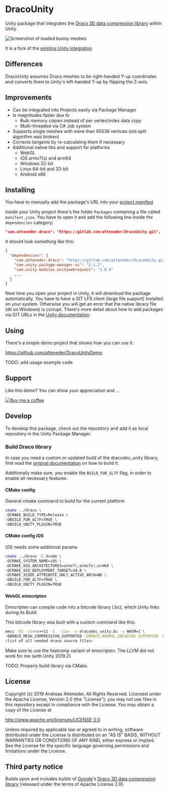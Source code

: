 # DracoUnity

Unity package that integrates the [Draco 3D data compression library](https://google.github.io/draco) within Unity.

![Screenshot of loaded bunny meshes](https://github.com/atteneder/DracoUnityDemo/raw/master/Images/bunnies.png "Lots of Stanford bunny meshes loaded via DracoUnity")

It is a fork of the [existing Unity integration](https://github.com/google/draco/tree/master/unity)

## Differences

DracoUnity assumes Draco meshes to be right-handed Y-up coordinates and converts them to Unity's left-handed Y-up by flipping the Z-axis.

## Improvements

- Can be integrated into Projects easily via Package Manager
- Is magnitudes faster due to
  - Bulk memory copies instead of per vertex/index data copy
  - Multi-threaded via C# Job system
- Supports single meshes with more than 65536 vertices (old split algorithm was broken)
- Corrects tangents by re-calculating them if necessary
- Additional native libs and support for platforms
  - WebGL
  - iOS armv7(s) and arm64
  - Windows 32-bit
  - Linux 64-bit and 32-bit
  - Android x86

## Installing

You have to manually add the package's URL into your [project manifest](https://docs.unity3d.com/Manual/upm-manifestPrj.html)

Inside your Unity project there's the folder `Packages` containing a file called `manifest.json`. You have to open it and add the following line inside the `dependencies` category:

```json
"com.atteneder.draco": "https://gitlab.com/atteneder/DracoUnity.git",
```

It should look something like this:

```json
{
  "dependencies": {
    "com.atteneder.draco": "https://gitlab.com/atteneder/DracoUnity.git",
    "com.unity.package-manager-ui": "2.1.2",
    "com.unity.modules.unitywebrequest": "1.0.0"
    ...
  }
}
```

Next time you open your project in Unity, it will download the package automatically. You have to have a GIT LFS client (large file support) installed on your system. Otherwise you will get an error that the native library file (dll on Windows) is corrupt. There's more detail about how to add packages via GIT URLs in the [Unity documentation](https://docs.unity3d.com/Manual/upm-git.html).

## Using

There's a simple demo project that shows how you can use it:

<https://github.com/atteneder/DracoUnityDemo>


TODO: add usage example code

## Support

Like this demo? You can show your appreciation and ...

[![Buy me a coffee](https://az743702.vo.msecnd.net/cdn/kofi1.png?v=0)](https://ko-fi.com/C0C3BW7G)

## Develop

To develop this package, check out the repository and add it as local repository in the Unity Package Manager.

### Build Draco library

In case you need a custom or updated build of the dracodec_unity library, first read the [original documentation](https://github.com/google/draco/tree/master/unity#build-from-source) on how to build it.

Additionally make sure, you enable the `BUILD_FOR_GLTF` flag, in order to enable all necessary features.

#### CMake config

General cmake command to build for the current platform

```bash
cmake ../draco \
-DCMAKE_BUILD_TYPE=Release \
-DBUILD_FOR_GLTF=TRUE \
-DBUILD_UNITY_PLUGIN=TRUE
```

#### CMake config iOS

iOS needs some additional params

```bash
cmake ../draco -G Xcode \
-DCMAKE_SYSTEM_NAME=iOS \
-DCMAKE_OSX_ARCHITECTURES=armv7\;armv7s\;arm64 \
-DCMAKE_OSX_DEPLOYMENT_TARGET=10.0 \
-DCMAKE_XCODE_ATTRIBUTE_ONLY_ACTIVE_ARCH=NO \
-DBUILD_FOR_GLTF=TRUE \
-DBUILD_UNITY_PLUGIN=TRUE
```

#### WebGL emscripten

Emscripten can compile code into a bitcode library (.bc), which Unity links during its Build.

This bitcode library was built with a custom command like this:

```bash
emcc -O2 -std=c++11 -I. -Iinc -o dracodec_unity.bc -s WASM=1 \
-DDRACO_MESH_COMPRESSION_SUPPORTED -DDRACO_NORMAL_ENCODING_SUPPORTED -DDRACO_STANDARD_EDGEBREAKER_SUPPORTED \
<list of all needed draco source files>
```

Make sure to use the fastcomp variant of emscripten. The LLVM did not work for me (with Unity 2019.2)

TODO: Properly build library via CMake.

## License

Copyright (c) 2019 Andreas Atteneder, All Rights Reserved.
Licensed under the Apache License, Version 2.0 (the "License");
you may not use files in this repository except in compliance with the License.
You may obtain a copy of the License at

   <http://www.apache.org/licenses/LICENSE-2.0>

Unless required by applicable law or agreed to in writing, software
distributed under the License is distributed on an "AS IS" BASIS,
WITHOUT WARRANTIES OR CONDITIONS OF ANY KIND, either express or implied.
See the License for the specific language governing permissions and
limitations under the License.

## Third party notice

Builds upon and includes builds of [Google](https://about.google)'s [Draco 3D data compression library](https://google.github.io/draco) (released under the terms of Apache License 2.0).
